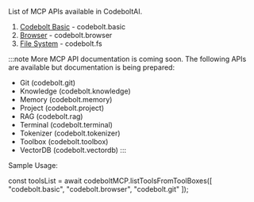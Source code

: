 List of MCP APIs available in CodeboltAI.

1. [Codebolt Basic](/docs/api/mcpAPI/codeboltbasic) - codebolt.basic
2. [Browser](/docs/api/mcpAPI/browser) - codebolt.browser
3. [File System](/docs/api/mcpAPI/fstool) - codebolt.fs

:::note
More MCP API documentation is coming soon. The following APIs are available but documentation is being prepared:
- Git (codebolt.git)
- Knowledge (codebolt.knowledge)
- Memory (codebolt.memory)
- Project (codebolt.project)
- RAG (codebolt.rag)
- Terminal (codebolt.terminal)
- Tokenizer (codebolt.tokenizer)
- Toolbox (codebolt.toolbox)
- VectorDB (codebolt.vectordb)
:::


Sample Usage:

const toolsList = await codeboltMCP.listToolsFromToolBoxes([
  "codebolt.basic",
  "codebolt.browser",
  "codebolt.git"
]);